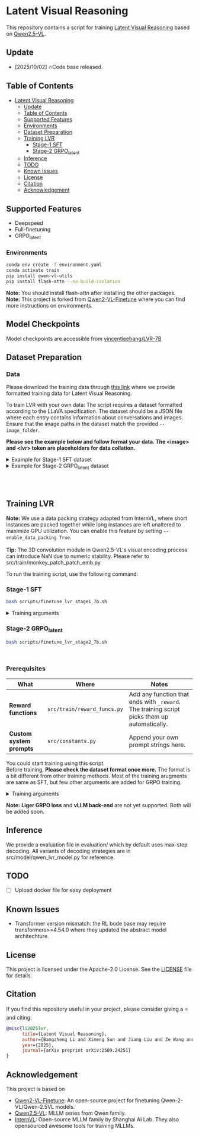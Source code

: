 # Latent Visual Reasoning

This repository contains a script for training [Latent Visual Reasoning](https://www.arxiv.org/abs/2509.24251) based on [Qwen2.5-VL](https://huggingface.co/Qwen/Qwen2.5-VL-7B-Instruct).

## Update

- [2025/10/02] 🔥Code base released.

## Table of Contents

- [Latent Visual Reasoning](#latent-visual-reasoning)
  - [Update](#update)
  - [Table of Contents](#table-of-contents)
  - [Supported Features](#supported-features)
  - [Environments](#environments)
  - [Dataset Preparation](#dataset-preparation)
  - [Training LVR](#training-lvr)
    - [Stage-1 SFT](#full-finetuning)
    - [Stage-2 GRPO<sub>latent</sub>](#stage-2-GRPO<sub>latent</sub>)
  - [Inference](#inference)
  - [TODO](#todo)
  - [Known Issues](#known-issues)
  - [License](#license)
  - [Citation](#citation)
  - [Acknowledgement](#acknowledgement)

## Supported Features

- Deepspeed
- Full-finetuning
- GRPO<sub>latent</sub>


### Environments

```bash
conda env create -f environment.yaml
conda activate train
pip install qwen-vl-utils
pip install flash-attn --no-build-isolation
```

**Note:** You should install flash-attn after installing the other packages.<br>
**Note:** This project is forked from [Qwen2-VL-Finetune](https://github.com/2U1/Qwen2-VL-Finetune) where you can find more instructions on environments.

## Model Checkpoints
Model checkpoints are accessible from [vincentleebang/LVR-7B](https://huggingface.co/vincentleebang/LVR-7B)

## Dataset Preparation

### Data ###
Please download the training data through [this link](https://drive.google.com/file/d/1RUbKMQU3H7u8iWDqpDv8aiYDMlUaDIlE/view?usp=sharing) where we provide formatted training data for Latent Visual Reasoning.

To train LVR with your own data: The script requires a dataset formatted according to the LLaVA specification. The dataset should be a JSON file where each entry contains information about conversations and images. Ensure that the image paths in the dataset match the provided `--image_folder`.<br>

**Please see the example below and follow format your data. The \<image\> and \<lvr\> token are placeholders for data collation.**<br>

<details>
<summary>Example for Stage-1 SFT dataset</summary>

```json
[
  {
    "dataset": "flickr30k", 
    "split": "train", 
    "question_id": 31593, 
    "image": ["viscot/flickr30k/2618322793.jpg"], 
    "conversations": [
          {
            "from": "human", 
            "value": "<image>\nCan you describe the lower apparel of the child on the swing?\nProvide a short and direct response."
          }, 
          {
            "from": "gpt", "value": "<lvr>\n<answer> The child on the swing is wearing dark blue denim shorts. </answer>"
          }
    ], 
    "bboxes": [[0.382, 0.456, 0.718, 0.656]]
  }
  ...
]
```

</details>


<details>
<summary>Example for Stage-2 GRPO<sub>latent</sub> dataset</summary>

```json
[
  {
    "dataset": "ViRL39K", 
    "id": "MMK12-abc85ebc-7a73-4d55-80a8-ca256f84069c", 
    "image": "ViRL39K/MMK12-abc85ebc-7a73-4d55-80a8-ca256f84069c-0.png", 
    "conversations": [
      {
        "from": "human", 
        "value": "As shown in the figure, $$AB \\perp CD$$ at point $$C$$, $$CE \\perp CF$$, then there are ___ pairs of complementary angles in the figure."
      }, 
      {
        "from": "gpt", 
        "value": "<answer>4</answer>"
      }
    ]
  }
  ...
]
```

**Note:** You should remove all `<image>`tokens in your dataset. It works a bit different with other training methods.

</details>

<br><br>

## Training LVR

**Note:** We use a data packing strategy adapted from InternVL, where short instances are packed together while long instances are left unaltered to maximize GPU utilization. You can enable this feature by setting `--enable_data_packing True`.<br><br>
**Tip:** The 3D convolution module in Qwen2.5-VL's visual encoding process can introduce NaN due to numeric stability. Please refer to src/train/monkey_patch_patch_emb.py.

To run the training script, use the following command:

### Stage-1 SFT

```bash
bash scripts/finetune_lvr_stage1_7b.sh
```

<details>
<summary>Training arguments</summary>

- `--deepspeed` (str): Path to DeepSpeed config file (default: "scripts/zero2.json").
- `--data_path` (str): Path to the LLaVA formatted training data (a JSON file). **(Required)**
- `--image_folder` (str): Path to the images folder as referenced in the LLaVA formatted training data. **(Required)**
- `--model_id` (str): Path to the Qwen2-VL model. **(Required)**
- `--output_dir` (str): Output directory for model checkpoints
- `--num_train_epochs` (int): Number of training epochs (default: 1).
- `--per_device_train_batch_size` (int): Training batch size per GPU per forwarding step.
- `--gradient_accumulation_steps` (int): Gradient accumulation steps (default: 4).
- `--freeze_vision_tower` (bool): Option to freeze vision_model (default: False).
- `--freeze_llm` (bool): Option to freeze LLM (default: False).
- `--freeze_merger` (bool): Option to tune projector (default: False).
- `--vision_lr` (float): Learning rate for vision_model.
- `--merger_lr` (float): Learning rate for merger(projector).
- `--learning_rate` (float): Learning rate for language module.
- `--bf16` (bool): Option for using bfloat16.
- `--fp16` (bool): Option for using fp16.
- `--image_min_pixels` (int): Option for minimum input tokens for image.
- `--image_max_pixles` (int): Option for maximum maxmimum tokens for image.
- `--max_seq_length` (int): Maximum sequence length (default: 32K).
- `--bits` (int): Quantization bits (default: 16).
- `--disable_flash_attn2` (bool): Disable Flash Attention 2.
- `--report_to` (str): Reporting tool (choices: 'tensorboard', 'wandb', 'none') (default: 'tensorboard').
- `--logging_dir` (str): Logging directory (default: "./tf-logs").
- `--logging_steps` (int): Logging steps (default: 1).
- `--dataloader_num_workers` (int): Number of data loader workers (default: 4).
- `--precompute_ref_log_probs` (bool): Wheter to precompute the reference log probs (default: False)
- `--beta` (float): The beta value for DPO (default: 0.1)

</details>

### Stage-2 GRPO<sub>latent</sub>

```bash
bash scripts/finetune_lvr_stage2_7b.sh
```


<br>

### Prerequisites

| What                      | Where                       | Notes                                                                                       |
| ------------------------- | --------------------------- | ------------------------------------------------------------------------------------------- |
| **Reward functions**      | `src/train/reward_funcs.py` | Add any function that ends with `_reward`. The training script picks them up automatically. |
| **Custom system prompts** | `src/constants.py`          | Append your own prompt strings here.                                                        |

You could start training using this script.<br>
Before training, **Please check the dataset format once more.** The format is a bit different from other training methods.
Most of the training arugments are same as SFT, but few other arguments are added for GRPO training.

<details>
<summary>Training arguments</summary>

- `--temperature` (float): Generation config (default: 0.9)  <- LVR is quite sensitive to temperature during RL. Too large or too small temperature may 
- `--top_p` (float): Generation config (default: 1.0)
- `--top_k` (int): Generation config (default: 50)
- `--min_p` (float): Generation config (default: None)
- `--repetition_penalty` (float): Generation config (default: 1.0)
- `--max_completion_length` (int): Max length for the completion (default: 256)
- `--max_prompt_length` (int): Max length for the prompt (default: 512)
- `--beta` (float): KL Coefficient. (default: 0.04)

</details>

**Note:** **Liger GRPO loss** and **vLLM back-end** are not yet supported. Both will be added soon.

## Inference

We provide a evaluation file in evaluation/ which by default uses max-step decoding. All variants of decoding strategies are in src/model/qwen_lvr_model.py for reference.


## TODO

- [ ] Upload docker file for easy deployment

## Known Issues

- Transformer version mismatch: the RL bode base may require transformers>=4.54.0 where they updated the abstract model architechture.

## License

This project is licensed under the Apache-2.0 License. See the [LICENSE](LICENSE) file for details.

## Citation

If you find this repository useful in your project, please consider giving a :star: and citing:

```bibtex
@misc{li2025lvr,
      title={Latent Visual Reasoning}, 
      author={Bangzheng Li and Ximeng Sun and Jiang Liu and Ze Wang and Jialian Wu and Xiaodong Yu and Hao Chen and Emad Barsoum and Muhao Chen and Zicheng Liu},
      year={2025},
      journal={arXiv preprint arXiv:2509.24251}
}
```

## Acknowledgement

This project is based on

- [Qwen2-VL-Finetune](https://github.com/2U1/Qwen2-VL-Finetune): An open-source project for finetuning Qwen-2-VL/Qwen-2.5VL models.
- [Qwen2.5-VL](https://github.com/QwenLM/Qwen3-VL): MLLM series from Qwen family. 
- [InternVL](https://github.com/OpenGVLab/InternVL/tree/main): Open-source MLLM family by Shanghai AI Lab. They also opensourced awesome tools for training MLLMs.
